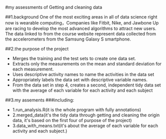 #my assessments of Getting and cleaning  data


##1.background
One of the most exciting areas in all of data science right now is wearable computing，Companies like Fitbit, Nike, and Jawbone Up 
are racing to develop the most advanced algorithms to attract new users. The data linked to from the course website represent data 
collected from the accelerometers from the Samsung Galaxy S smartphone.


##2.the purpose of the project
- Merges the training and the test sets to create one data set.
- Extracts only the measurements on the mean and standard deviation for each measurement. 
- Uses descriptive activity names to name the activities in the data set
- Appropriately labels the data set with descriptive variable names. 
- From the data set in step 4, creates a second, independent tidy data set with the average of each variable for each activity and each subject


##3.my assements
###including:
- 1.run_analysis.R(it is the whole program  with fully annotations)
- 2.merged_data(it's the tidy data through getting and cleaning the origin data, it's based on the  first four of purpose of the project)
- 3.data_with_means.txt(it's about the average of each variable for each activity and each subject.)
